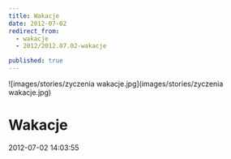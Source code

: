 ```yaml
---
title: Wakacje
date: 2012-07-02
redirect_from: 
  - wakacje
  - 2012/2012.07.02-wakacje

published: true
---
```



![images/stories/zyczenia wakacje.jpg](images/stories/zyczenia wakacje.jpg)

# Wakacje

<time>2012-07-02 14:03:55</time>


 


 
 


<!--CONTENT FROM OLD SERVER (jos before 2013): 
 




 


 

-->

<!--{{json:{"created_date":"2012-07-02 14:03:55","publish_down":"0000-00-00 00:00:00","id":"1119"}}}-->